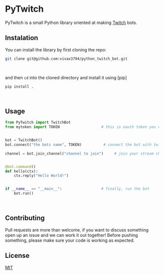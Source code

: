# PyTwitch

PyTwitch is a small Python library oriented at making [Twitch](https://twitch.tv) bots.

## Instalation

You can install the library by first cloning the repo:
```bash
git clone git@github.com:vivax3794/python_twitch_bot.git
```
<br>

and then `cd` into the cloned directory and install it using [pip]
```bash
pip install .
```
<br>

## Usage

```py
from PyTwitch import TwitchBot
from mytoken import TOKEN                   # this is oauth token you can get from https://dev.twitch.tv/docs/irc 


bot = TwitchBot()
bot.connect("the bots name", TOKEN)          # connect the bot with twitch servers

channel = bot.join_channel("channel to join")     # join your stream chat 


@bot.command()
def hello(ctx):
    ctx.reply("Hello World!")


if __name__ == "__main__":                  # finally, run the bot
    bot.run()
```
<br>

## Contributing

Pull requests are more than welcome, if you want to discuss something open up an issue and we can work it out together!
Before pushing something, please make sure your code is working as expected.
<br>

## License
[MIT](https://choosealicense.com/licenses/mit/)
